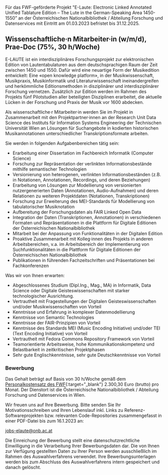 Für das FWF-geförderte Projekt "E-Laute: Electronic Linked Annotated Unified Tablature Edition – The Lute in the German-Speaking Area 1450-1550” an der Österreichischen Nationalbibliothek / Abteilung Forschung und Datenservices mit Eintritt am 01.03.2023 befristet bis 31.12.2025.

## Wissenschaftliche&middot;n Mitarbeiter&middot;in (w/m/d), Prae-Doc (75%, 30 h/Woche)

E-LAUTE ist ein interdisziplinäres Forschungsprojekt zur elektronischen Edition von Lautentabulaturen aus dem deutschsprachigen Raum der Zeit zwischen 1450 und 1550. Dafür wird eine neuartige Form der Musikedition entwickelt: Eine «open knowledge platform», in der Musikwissenschaft, Musikpraxis, Musikinformatik und Literaturwissenschaft ineinandergreifen und herkömmliche Editionsmethoden in disziplinärer und interdisziplinärer Forschung vernetzen. Zusätzlich zur Edition werden im Rahmen des Projekts fünf Pilotstudien aller beteiligten Disziplinen erarbeitet, die aktuelle Lücken in der Forschung und Praxis der Musik vor 1600 abdecken.

Als wissenschaftliche&middot;r Mitarbeiter&middot;in werden Sie im Projekt in Zusammenarbeit mit den Projektpartner&middot;innen an der Research Unit Data Science des Instituts für Information Systems Engineering der Technischen Universität Wien an Lösungen für Suchangebote in kodierten historischen Musikannotationen unterschiedlicher Transkriptionsformate arbeiten.


Sie werden in folgenden Aufgabenbereichen tätig sein:

* Erarbeitung einer Dissertation im Fachbereich Informatik (Computer Science)
* Forschung zur Repräsentation der verlinkten Informationsbestände mithilfe semantischer Technologien
* Versionierung von heterogenen, verlinkten Informationsbeständen (z.B. in Notationen, Annotationen, Recordings, und deren Beziehungen)
* Erarbeitung von Lösungen zur Modellierung von versionierten nutzergenerierten Daten (Annotationen, Audio-Aufnahmen) und deren Relationen zu weiteren Projektdaten (Notationen, Transkriptionen)
* Forschung zur Erweiterung des MEI-Standards für Modellierung von tabulatorischer Musiknotation
* Aufbereitung der Forschungsdaten als FAIR Linked Open Data
* Integration der Daten (Transkriptionen, Annotationen) in verschiedenen Formaten und Repräsentationen in die Plattform für Digitale Editionen der Österreichischen Nationalbibliothek
* Mitarbeit bei der Anpassung von Funktionalitäten in der Digitalen Edition 
* Proaktive Zusammenarbeit mit Kolleg&middot;innen des Projekts in anderen Arbeitsbereichen, v.a. im Arbeitsbereich der Implementierung von Suchfunktionalitäten in die Plattform für Digitale Editionen der Österreichischen Nationalbibliothek
* Publikationen in führenden Fachzeitschriften und Präsentationen bei Fachkonferenzen


Was wir von Ihnen erwarten:
* Abgeschlossenes Studium (Dipl.Ing., Mag., MA) in Informatik, Data Science oder Digitale Geisteswissenschaften mit starker technologischer Ausrichtung.
* Vertrautheit mit Fragestellungen der Digitalen Geisteswissenschaften und/oder Musikwissenschaften von Vorteil
* Kenntnisse und Erfahrung in komplexer Datenmodellierung
* Kenntnisse von Semantic Technologies
* Kenntnisse der FAIR-Prinzipien von Vorteil
* Kenntnisse des Standards MEI (Music Encoding Initiative) und/oder TEI (Text Encoding Initiative) von Vorteil
* Vertrautheit mit Fedora Commons Repository Framework von Vorteil
* Teamorientierte Arbeitsweise, hohe Kommunikationskompetenz und Belastbarkeit in zeitkritischen Projektphasen
* Sehr gute Englischkenntnisse, sehr gute Deutschkenntnisse von Vorteil


### Bewerbung

Das Gehalt beträgt auf Basis von 30 h/Woche gemäß dem [Personalkostensatz des FWF](https://www.fwf.ac.at/de/forschungsfoerderung/personalkostensaetze){:target="_blank"} 2.300,30 Euro (brutto) pro Monat. Der Dienstort ist die Österreichische Nationalbibliothek / Abteilung Forschung und Datenservices in Wien.

Wir freuen uns auf Ihre Bewerbung. Bitte senden Sie Ihr Motivationsschreiben und Ihren Lebenslauf inkl. Links zu Referenz-Softwareprojekten bzw. relevanten Code-Repositories zusammengefasst in einer PDF-Datei bis zum 16.1.2023 an: 

[jobs-elaute@onb.ac.at](mailto:jobs-elaute@onb.ac.at?subject=Bewerbung%20Wissenschaftliche%20MitarbeiterIn%20Datenmodellierung)

Die Einreichung der Bewerbung stellt eine datenschutzrechtliche Einwilligung in die Verarbeitung Ihrer Bewerbungsdaten dar. Die von Ihnen zur Verfügung gestellten Daten zu Ihrer Person werden ausschließlich im Rahmen des Auswahlverfahrens verwendet. Ihre Bewerbungsunterlagen werden bis zum Abschluss des Auswahlverfahrens intern gespeichert und danach gelöscht.
